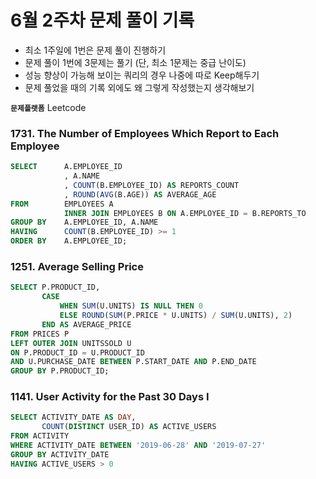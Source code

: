 # 6월 2주차 문제 풀이 기록

- 최소 1주일에 1번은 문제 풀이 진행하기
- 문제 풀이 1번에 3문제는 풀기 (단, 최소 1문제는 중급 난이도)
- 성능 향상이 가능해 보이는 쿼리의 경우 나중에 따로 Keep해두기
- 문제 풀었을 때의 기록 외에도 왜 그렇게 작성했는지 생각해보기

**`문제플랫폼`** Leetcode

### **1731. The Number of Employees Which Report to Each Employee**

```sql
SELECT      A.EMPLOYEE_ID
            , A.NAME
            , COUNT(B.EMPLOYEE_ID) AS REPORTS_COUNT
            , ROUND(AVG(B.AGE)) AS AVERAGE_AGE
FROM        EMPLOYEES A 
            INNER JOIN EMPLOYEES B ON A.EMPLOYEE_ID = B.REPORTS_TO
GROUP BY    A.EMPLOYEE_ID, A.NAME
HAVING      COUNT(B.EMPLOYEE_ID) >= 1
ORDER BY    A.EMPLOYEE_ID;
```

### 1251. Average Selling Price

```sql
SELECT P.PRODUCT_ID,
       CASE
           WHEN SUM(U.UNITS) IS NULL THEN 0 
           ELSE ROUND(SUM(P.PRICE * U.UNITS) / SUM(U.UNITS), 2)
       END AS AVERAGE_PRICE
FROM PRICES P
LEFT OUTER JOIN UNITSSOLD U
ON P.PRODUCT_ID = U.PRODUCT_ID
AND U.PURCHASE_DATE BETWEEN P.START_DATE AND P.END_DATE
GROUP BY P.PRODUCT_ID;

```

### **1141. User Activity for the Past 30 Days I**

```sql
SELECT ACTIVITY_DATE AS DAY,
       COUNT(DISTINCT USER_ID) AS ACTIVE_USERS
FROM ACTIVITY
WHERE ACTIVITY_DATE BETWEEN '2019-06-28' AND '2019-07-27'  
GROUP BY ACTIVITY_DATE
HAVING ACTIVE_USERS > 0
```